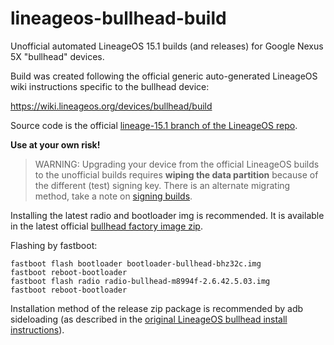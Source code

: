 # lineageos-bullhead-build
Unofficial automated LineageOS 15.1 builds (and releases) for Google Nexus 5X "bullhead" devices.

Build was created following the official generic auto-generated
LineageOS wiki instructions specific to the bullhead device:

https://wiki.lineageos.org/devices/bullhead/build

Source code is the official
[lineage-15.1 branch of the LineageOS repo](https://github.com/LineageOS/android/tree/lineage-15.1).

**Use at your own risk!**

> WARNING: Upgrading your device from the official LineageOS builds
> to the unofficial builds requires **wiping the data partition** because
> of the different (test) signing key. There is an alternate migrating
> method, take a note on [signing builds](https://wiki.lineageos.org/signing_builds.html).

Installing the latest radio and bootloader img is recommended.
It is available in the latest official
[bullhead factory image zip](https://developers.google.com/android/images#bullhead).

Flashing by fastboot:

```
fastboot flash bootloader bootloader-bullhead-bhz32c.img
fastboot reboot-bootloader
fastboot flash radio radio-bullhead-m8994f-2.6.42.5.03.img
fastboot reboot-bootloader
```

Installation method of the release zip package is recommended
by adb sideloading (as described in the
[original LineageOS bullhead install instructions](https://wiki.lineageos.org/devices/bullhead/install)).
